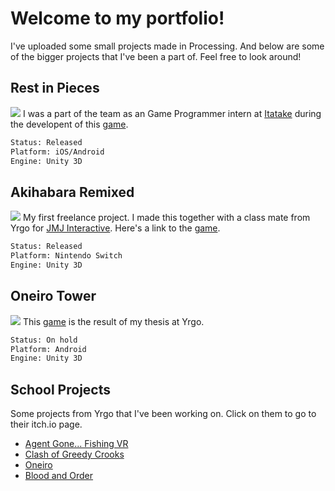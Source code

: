 # Welcome to my portfolio!
I've uploaded some small projects made in Processing. And below are some of the bigger projects that I've been a part of. Feel free to look around!

## Rest in Pieces
![](http://itatake.com/wp-content/uploads/2019/02/RIP-Poster.jpg)
I was a part of the team as an Game Programmer intern at [Itatake](http://itatake.com) during the developent of this [game](http://itatake.com/rest-in-pieces/).
```bash
Status: Released
Platform: iOS/Android
Engine: Unity 3D
```
## Akihabara Remixed
![](https://cdn02.nintendo-europe.com/media/images/10_share_images/games_15/nintendo_switch_download_software_1/H2x1_NSwitchDS_AkihabaraFeelTheRhythmRemixed_image1600w.jpg)
My first freelance project. I made this together with a class mate from Yrgo for [JMJ Interactive](http://www.jm-j.com/).
Here's a link to the [game](http://www.jm-j.com/akihabararemixed/).
```bash
Status: Released
Platform: Nintendo Switch
Engine: Unity 3D
```

## Oneiro Tower
![](https://img.itch.zone/aW1nLzE2MDY4MDMucG5n/original/OZLw7Y.png)
This [game](https://jimandersson.itch.io/oneiro-tower) is the result of my thesis at Yrgo.
```bash
Status: On hold
Platform: Android
Engine: Unity 3D
```

## School Projects
Some projects from Yrgo that I've been working on. Click on them to go to their itch.io page.
- [Agent Gone... Fishing VR](https://yrgo-game-programmer.itch.io/agent-gone-fishing)
- [Clash of Greedy Crooks](https://yrgo-game-programmer.itch.io/clash-of-greedy-crooks)
- [Oneiro](https://yrgo-game-programmer.itch.io/oneiro)
- [Blood and Order](https://yrgo-game-programmer.itch.io/blood-and-order)
